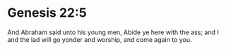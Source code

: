 # Genesis 22:5

And Abraham said unto his young men, Abide ye here with the ass; and I and the lad will go yonder and worship, and come again to you.